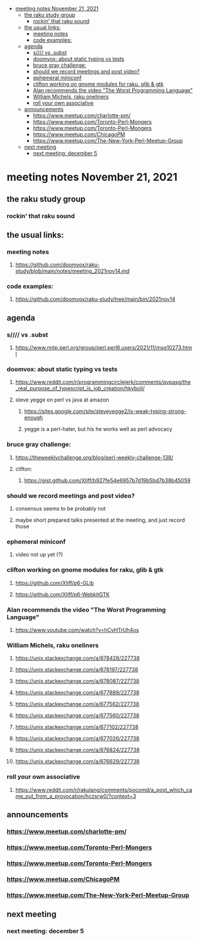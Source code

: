 - [meeting notes November 21, 2021](#orgb69b3a3)
  - [the raku study group](#orgcaea641)
    - [rockin' that raku sound](#org97c064c)
  - [the usual links:](#orgc20a4b8)
    - [meeting notes](#org7dcb1cd)
    - [code examples:](#org7250195)
  - [agenda](#org1090f23)
    - [s//// vs .subst](#org65a86d3)
    - [doomvox: about static typing vs tests](#org6b7c1f7)
    - [bruce gray challenge:](#org9eaf4c1)
    - [should we record meetings and post video?](#org2c8e15c)
    - [ephemeral miniconf](#orgd901d04)
    - [clifton working on gnome modules for raku, glib & gtk](#org80271a5)
    - [Alan recommends the video "The Worst Programming Language"](#org48f5af6)
    - [William Michels, raku oneliners](#orgedf25c3)
    - [roll your own associative](#org412d0f3)
  - [announcements](#orga10761c)
    - [<https://www.meetup.com/charlotte-pm/>](#org6110093)
    - [<https://www.meetup.com/Toronto-Perl-Mongers>](#org368a4c7)
    - [<https://www.meetup.com/Toronto-Perl-Mongers>](#org4edc598)
    - [<https://www.meetup.com/ChicagoPM>](#org4a5b5a7)
    - [<https://www.meetup.com/The-New-York-Perl-Meetup-Group>](#org926e308)
  - [next meeting](#org1a7d129)
    - [next meeting: december 5](#org4c93f66)


<a id="orgb69b3a3"></a>

# meeting notes November 21, 2021


<a id="orgcaea641"></a>

## the raku study group


<a id="org97c064c"></a>

### rockin' that raku sound


<a id="orgc20a4b8"></a>

## the usual links:


<a id="org7dcb1cd"></a>

### meeting notes

1.  <https://github.com/doomvox/raku-study/blob/main/notes/meeting_2021nov14.md>


<a id="org7250195"></a>

### code examples:

1.  <https://github.com/doomvox/raku-study/tree/main/bin/2021nov14>


<a id="org1090f23"></a>

## agenda


<a id="org65a86d3"></a>

### s//// vs .subst

1.  <https://www.nntp.perl.org/group/perl.perl6.users/2021/11/msg10273.html>


<a id="org6b7c1f7"></a>

### doomvox: about static typing vs tests

1.  <https://www.reddit.com/r/programmingcirclejerk/comments/qvpasg/the_real_purpose_of_typescript_is_job_creation/hkybolj/>

2.  steve yegge on perl vs java at amazon

    1.  <https://sites.google.com/site/steveyegge2/is-weak-typing-strong-enough>
    
    2.  yegge is a perl-hater, but his he works well as perl advocacy


<a id="org9eaf4c1"></a>

### bruce gray challenge:

1.  <https://theweeklychallenge.org/blog/perl-weekly-challenge-138/>

2.  clifton:

    1.  <https://gist.github.com/Xliff/b927fe54e6957b7d19b5bd7b38b45059>


<a id="org2c8e15c"></a>

### should we record meetings and post video?

1.  consensus seems to be probably not

2.  maybe short prepared talks presented at the meeting, and just record those


<a id="orgd901d04"></a>

### ephemeral miniconf

1.  video not up yet (?)


<a id="org80271a5"></a>

### clifton working on gnome modules for raku, glib & gtk

1.  <https://github.com/Xliff/p6-GLib>

2.  <https://github.com/Xliff/p6-WebkitGTK>


<a id="org48f5af6"></a>

### Alan recommends the video "The Worst Programming Language"

1.  <https://www.youtube.com/watch?v=hCvHTrUh4os>


<a id="orgedf25c3"></a>

### William Michels, raku oneliners

1.  <https://unix.stackexchange.com/a/678428/227738>

2.  <https://unix.stackexchange.com/a/678197/227738>

3.  <https://unix.stackexchange.com/a/678087/227738>

4.  <https://unix.stackexchange.com/a/677889/227738>

5.  <https://unix.stackexchange.com/a/677562/227738>

6.  <https://unix.stackexchange.com/a/677560/227738>

7.  <https://unix.stackexchange.com/a/677102/227738>

8.  <https://unix.stackexchange.com/a/677026/227738>

9.  <https://unix.stackexchange.com/a/676824/227738>

10. <https://unix.stackexchange.com/a/676629/227738>


<a id="org412d0f3"></a>

### roll your own associative

1.  <https://www.reddit.com/r/rakulang/comments/pocomd/a_post_which_came_out_from_a_provocation/hczsrw0/?context=3>


<a id="orga10761c"></a>

## announcements


<a id="org6110093"></a>

### <https://www.meetup.com/charlotte-pm/>


<a id="org368a4c7"></a>

### <https://www.meetup.com/Toronto-Perl-Mongers>


<a id="org4edc598"></a>

### <https://www.meetup.com/Toronto-Perl-Mongers>


<a id="org4a5b5a7"></a>

### <https://www.meetup.com/ChicagoPM>


<a id="org926e308"></a>

### <https://www.meetup.com/The-New-York-Perl-Meetup-Group>


<a id="org1a7d129"></a>

## next meeting


<a id="org4c93f66"></a>

### next meeting: december 5

